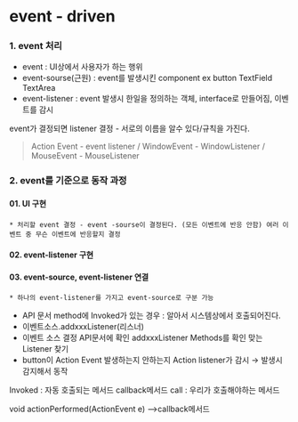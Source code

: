 # event - driven
### 1. event 처리
* event : UI상에서 사용자가 하는 행위
* event-sourse(근원) : event를 발생시킨 component ex button TextField TextArea
* event-listener : event 발생시 한일을 정의하는 객체, interface로 만들어짐, 이벤트를 감시

event가 결정되면 listener 결정 - 서로의 이름을 알수 있다/규칙을 가진다.
> Action Event - event listener /
> WindowEvent - WindowListener /
> MouseEvent - MouseListener

### 2. event를 기준으로 동작 과정
#### 01. UI 구현 
    * 처리할 event 결정 - event -sourse이 결정된다. (모든 이벤트에 반응 안함) 여러 이벤트 중 무슨 이벤트에 반응할지 결정
#### 02. event-listener 구현
#### 03. event-source, event-listener 연결 
    * 하나의 event-listener를 가지고 event-source로 구분 가능

* API 문서 method에 Invoked가 있는 경우 : 알아서 시스템상에서 호출되어진다.
* 이벤트소스.addxxxListener(리스너)
* 이벤트 소스 결정 API문서에 확인 addxxxListener Methods를 확인 맞는 Listener 찾기
* button이 Action Event 발생하는지 안하는지 Action listener가 감시 → 발생시 감지해서 동작

Invoked : 자동 호출되는 메서드 callback메서드
call : 우리가 호출해야하는 메서드

void actionPerformed(ActionEvent e)
-->callback메서드
